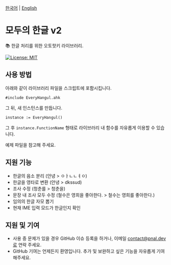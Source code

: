 [한국어](/README/ko.md) | [English](/README/en.md)

# 모두의 한글 v2
📚 한글 처리를 위한 오토핫키 라이브러리.

[![License: MIT](https://img.shields.io/badge/License-MIT-yellow.svg)](https://opensource.org/licenses/MIT)

## 사용 방법
아래와 같이 라이브러리 파일을 스크립트에 포함시킵니다.
```
#include EveryHangul.ahk
```

그 뒤, 새 인스턴스를 만듭니다.

```
instance := EveryHangul()
```

그 후 `instance.FunctionName` 형태로 라이브러리 내 함수를 자유롭게 이용할 수 있습니다.

예제 파일을 참고해 주세요.

## 지원 기능
* 한글의 음소 분리 (안녕 > ㅇㅏㄴㄴㅕㅇ)
* 한글을 영타로 변환 (안녕 > dkssud)
* 조사 수정 (청춘를 > 청춘을)
* 문장 내 조사 모두 수정 (철수은 영희을 좋아한다. > 철수는 영희를 좋아한다.)
* 임의의 한글 자모 뽑기
* 현재 IME 입력 모드가 한글인지 확인

## 지원 및 기여
* 사용 중 문제가 있을 경우 GitHub 이슈 등록을 하거나, 이메일 contact@pnal.dev로 연락 주세요.
* GitHub 기여는 언제든지 환영입니다. 추가 및 보완하고 싶은 기능을 자유롭게 기여해주세요.
